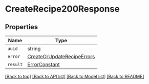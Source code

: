 
# CreateRecipe200Response


## Properties

Name | Type
------------ | -------------
`uuid` | string
`error` | [CreateOrUpdateRecipeErrors](CreateOrUpdateRecipeErrors.md)
`result` | [ErrorConstant](ErrorConstant.md)


[[Back to top]](#) [[Back to API list]](../README.md#api-endpoints) [[Back to Model list]](../README.md#models) [[Back to README]](../README.md)


